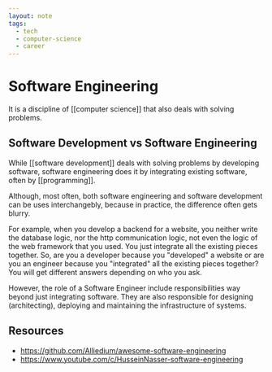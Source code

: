 ```yaml
---
layout: note
tags:
  - tech
  - computer-science
  - career
---
```


# Software Engineering

It is a discipline of [[computer science]] that also deals with solving problems.

## Software Development vs Software Engineering

While [[software development]] deals with solving problems by developing software, software engineering does it by integrating existing software, often by [[programming]].

Although, most often, both software engineering and software development can be uses interchangebly, because in practice, the difference often gets blurry.

For example, when you develop a backend for a website, you neither write the database logic, nor the http communication logic, not even the logic of the web framework that you used. You just integrate all the existing pieces together. So, are you a developer because you "developed" a website or are you an engineer because you "integrated" all the existing pieces together? You will get different answers depending on who you ask.

However, the role of a Software Engineer include responsibilities way beyond just integrating software. They are also responsible for designing (architecting), deploying and maintaining the infrastructure of systems.

## Resources

- https://github.com/Alliedium/awesome-software-engineering
- https://www.youtube.com/c/HusseinNasser-software-engineering
